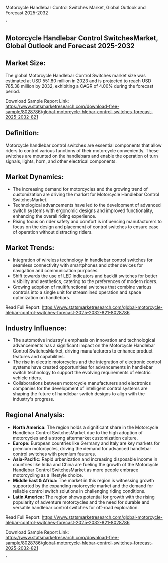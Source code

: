 Motorcycle Handlebar Control Switches Market, Global Outlook and Forecast 2025-2032 

"<h2>Motorcycle Handlebar Control SwitchesMarket, Global Outlook and Forecast 2025-2032</h2>

<h2>Market Size:</h2>
<p>The global Motorcycle Handlebar Control Switches market size was estimated at USD 551.80 million in 2023 and is projected to reach USD 785.38 million by 2032, exhibiting a CAGR of 4.00% during the forecast period.</p>
<p>Download Sample Report Link: <a href='https://www.statsmarketresearch.com/download-free-sample/8028786/global-motorcycle-hlebar-control-switches-forecast-2025-2032-821'>https://www.statsmarketresearch.com/download-free-sample/8028786/global-motorcycle-hlebar-control-switches-forecast-2025-2032-821</a></p>

<h2>Definition:</h2>
<p>Motorcycle handlebar control switches are essential components that allow riders to control various functions of their motorcycle conveniently. These switches are mounted on the handlebars and enable the operation of turn signals, lights, horn, and other electrical components.</p>

<h2>Market Dynamics:</h2>
<ul>
  <li>The increasing demand for motorcycles and the growing trend of customization are driving the market for Motorcycle Handlebar Control SwitchesMarket.</li>
  <li>Technological advancements have led to the development of advanced switch systems with ergonomic designs and improved functionality, enhancing the overall riding experience.</li>
  <li>Rising focus on rider safety and comfort is influencing manufacturers to focus on the design and placement of control switches to ensure ease of operation without distracting riders.</li>
</ul>

<h2>Market Trends:</h2>
<ul>
  <li>Integration of wireless technology in handlebar control switches for seamless connectivity with smartphones and other devices for navigation and communication purposes.</li>
  <li>Shift towards the use of LED indicators and backlit switches for better visibility and aesthetics, catering to the preferences of modern riders.</li>
  <li>Growing adoption of multifunctional switches that combine various controls into a single unit for streamlined operation and space optimization on handlebars.</li>
</ul>
<p>Read Full Report: <a href='https://www.statsmarketresearch.com/global-motorcycle-hlebar-control-switches-forecast-2025-2032-821-8028786'>https://www.statsmarketresearch.com/global-motorcycle-hlebar-control-switches-forecast-2025-2032-821-8028786</a></p>

<h2>Industry Influence:</h2>
<ul>
  <li>The automotive industry's emphasis on innovation and technological advancements has a significant impact on the Motorcycle Handlebar Control SwitchesMarket, driving manufacturers to enhance product features and capabilities.</li>
  <li>The rise in electric motorcycles and the integration of electronic control systems have created opportunities for advancements in handlebar switch technology to support the evolving requirements of electric vehicle riders.</li>
  <li>Collaborations between motorcycle manufacturers and electronics companies for the development of intelligent control systems are shaping the future of handlebar switch designs to align with the industry's progress.</li>
</ul>

<h2>Regional Analysis:</h2>
<ul>
  <li><strong>North America:</strong> The region holds a significant share in the Motorcycle Handlebar Control SwitchesMarket due to the high adoption of motorcycles and a strong aftermarket customization culture.</li>
  <li><strong>Europe:</strong> European countries like Germany and Italy are key markets for premium motorcycles, driving the demand for advanced handlebar control switches with premium features.</li>
  <li><strong>Asia-Pacific:</strong> Rapid urbanization and increasing disposable income in countries like India and China are fueling the growth of the Motorcycle Handlebar Control SwitchesMarket as more people embrace motorcycling as a lifestyle choice.</li>
  <li><strong>Middle East & Africa:</strong> The market in this region is witnessing growth supported by the expanding motorcycle market and the demand for reliable control switch solutions in challenging riding conditions.</li>
  <li><strong>Latin America:</strong> The region shows potential for growth with the rising popularity of adventure motorcycles and the need for durable and versatile handlebar control switches for off-road exploration.</li>
</ul>
<p>Read Full Report: <a href='https://www.statsmarketresearch.com/global-motorcycle-hlebar-control-switches-forecast-2025-2032-821-8028786'>https://www.statsmarketresearch.com/global-motorcycle-hlebar-control-switches-forecast-2025-2032-821-8028786</a></p>

<p>Download Sample Report Link: <a href='https://www.statsmarketresearch.com/download-free-sample/8028786/global-motorcycle-hlebar-control-switches-forecast-2025-2032-821'>https://www.statsmarketresearch.com/download-free-sample/8028786/global-motorcycle-hlebar-control-switches-forecast-2025-2032-821</a></p>"
